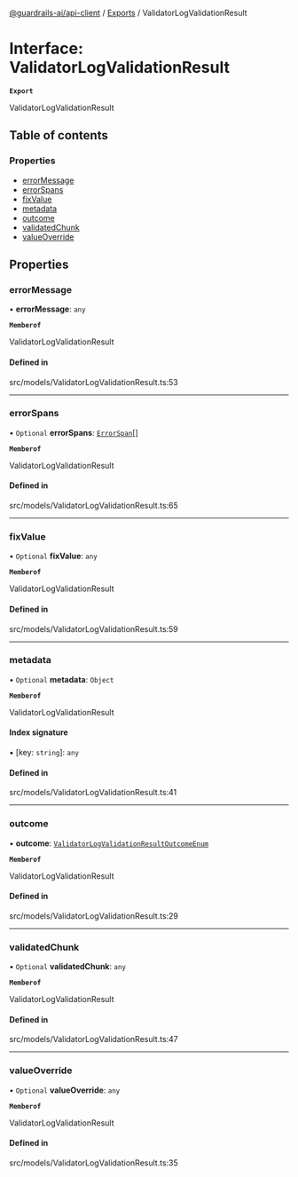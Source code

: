 [@guardrails-ai/api-client](../README.md) / [Exports](../modules.md) / ValidatorLogValidationResult

# Interface: ValidatorLogValidationResult

**`Export`**

ValidatorLogValidationResult

## Table of contents

### Properties

- [errorMessage](ValidatorLogValidationResult.md#errormessage)
- [errorSpans](ValidatorLogValidationResult.md#errorspans)
- [fixValue](ValidatorLogValidationResult.md#fixvalue)
- [metadata](ValidatorLogValidationResult.md#metadata)
- [outcome](ValidatorLogValidationResult.md#outcome)
- [validatedChunk](ValidatorLogValidationResult.md#validatedchunk)
- [valueOverride](ValidatorLogValidationResult.md#valueoverride)

## Properties

### errorMessage

• **errorMessage**: `any`

**`Memberof`**

ValidatorLogValidationResult

#### Defined in

src/models/ValidatorLogValidationResult.ts:53

___

### errorSpans

• `Optional` **errorSpans**: [`ErrorSpan`](ErrorSpan.md)[]

**`Memberof`**

ValidatorLogValidationResult

#### Defined in

src/models/ValidatorLogValidationResult.ts:65

___

### fixValue

• `Optional` **fixValue**: `any`

**`Memberof`**

ValidatorLogValidationResult

#### Defined in

src/models/ValidatorLogValidationResult.ts:59

___

### metadata

• `Optional` **metadata**: `Object`

**`Memberof`**

ValidatorLogValidationResult

#### Index signature

▪ [key: `string`]: `any`

#### Defined in

src/models/ValidatorLogValidationResult.ts:41

___

### outcome

• **outcome**: [`ValidatorLogValidationResultOutcomeEnum`](../modules.md#validatorlogvalidationresultoutcomeenum)

**`Memberof`**

ValidatorLogValidationResult

#### Defined in

src/models/ValidatorLogValidationResult.ts:29

___

### validatedChunk

• `Optional` **validatedChunk**: `any`

**`Memberof`**

ValidatorLogValidationResult

#### Defined in

src/models/ValidatorLogValidationResult.ts:47

___

### valueOverride

• `Optional` **valueOverride**: `any`

**`Memberof`**

ValidatorLogValidationResult

#### Defined in

src/models/ValidatorLogValidationResult.ts:35
